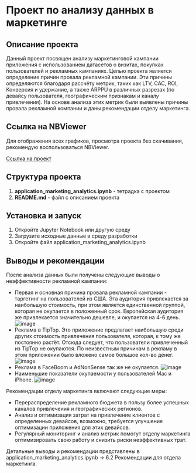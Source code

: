 # Проект по анализу данных в маркетинге
## Описание проекта
Данный проект посвящен анализу маркетинговой кампании приложения с использованием датасетов о визитах, покупках пользователей и рекламных кампаниях. Целью проекта является определение причин провала рекламной кампании. Эти причины определяются благодаря рассчёту метрик, таких как LTV, CAC, ROI, Конверсия и удержание, а также ARPPU в различных разрезах (по девайсу пользователя, географическим признакам и каналу привлечения). На основе анализа этих метрик были выявлены причины провала рекламной компании и даны рекомендации отделу маркетинга.
## Ссылка на NBViewer
Для отображения всех графиков, просмотра проекта без скачивания, рекомендую воспользоваться NBViewer.

[Ссылка на проект](https://nbviewer.org/github/AlexandrBaranov7/yandex-praktikum-projects/blob/main/Анализ%20маркетинговых%20показателей/application_marketing_analytics.ipynb)
## Структура проекта
1. **application_marketing_analytics.ipynb** - тетрадка с проектом
4. **README.md** - файл с описанием проекта
## Установка и запуск
1. Откройте Jupyter Notebook или другую среду
2. Загрузите исходные данные в среду разработки
3. Откройте файл application_marketing_analytics.ipynb
## Выводы и рекомендации
После анализа данных были получены следующие выводы о неэффективности рекламной кампании:
- Первая и основная причина провала рекламной кампании - таргетинг на пользователей из США. Эта аудитория привлекается за наибольшую стоимость, при этом является единственной группой, которая не окупается в положенный срок. Европейская аудитория же привлекается значительно дешевле, и окупается на 4-6 день.
  ![image](https://github.com/AlexandrBaranov7/yandex-praktikum-projects/assets/115564753/f9f4d841-ab65-44a9-bd80-f9cb28369f85)
- Реклама в TipTop. Это приложение предлагает наибольшую среди других стоимость привлечения пользователя, которая, к тому же постоянно растёт. Отсюда следует, что пользователи привлеченный из TipTop не окупаются. По неизвестным причинам в рекламу в этом приложении было вложено самое большое кол-во денег.
  ![image](https://github.com/AlexandrBaranov7/yandex-praktikum-projects/assets/115564753/05fa7229-1e30-47da-be56-1fef72be2c83)
- Реклама в FaceBoom и AdNonSense так же не окупается.
  ![image](https://github.com/AlexandrBaranov7/yandex-praktikum-projects/assets/115564753/cd042581-fc51-4443-9917-a49d0427ac28)
- Наименьшие показатели окупаемости у пользователей Mac и iPhone.
  ![image](https://github.com/AlexandrBaranov7/yandex-praktikum-projects/assets/115564753/1e4f63d3-8d21-456d-b854-1ce5179522de)


Рекомендации отделу маркетинга включают следующие меры:
- Перераспределение рекламного бюджета в пользу более успешных каналов привлечения и географических регионов.
- Анализ и оптимизация затрат на привлечение клиентов с определенных девайсов, возможно, требуется улучшение оптимизации приложения для этих девайсов.
- Регулярный мониторинг и анализ метрик помогут отделу маркетинга оптимизировать свою работу и снизить риски неэффективных трат.
  
Детальные выводы и рекомендации представлены в application_marketing_analytics.ipynb -> 6.2 Рекомендации для отдела маркетинга.


